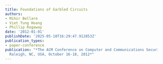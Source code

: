 ```yaml
---
title: Foundations of Garbled Circuits
authors:
- Mihir Bellare
- Viet Tung Hoang
- Phillip Rogaway
date: '2012-01-01'
publishDate: '2025-05-18T16:29:47.912853Z'
publication_types:
- paper-conference
publication: "*The ACM Conference on Computer and Communications Security, CCS'12,
  Raleigh, NC, USA, October 16-18, 2012*"
---
```

